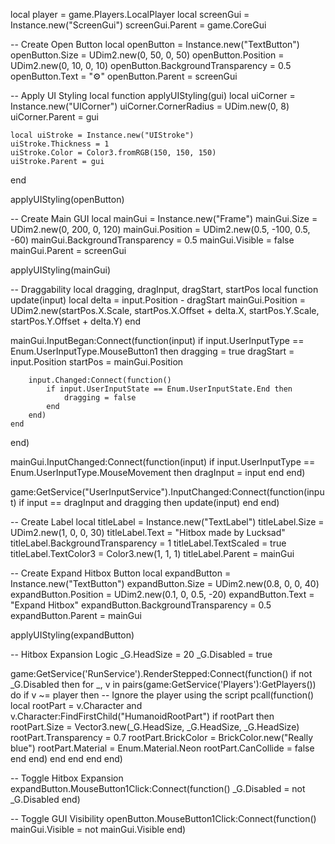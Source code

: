 local player = game.Players.LocalPlayer 
local screenGui = Instance.new("ScreenGui")
screenGui.Parent = game.CoreGui

-- Create Open Button
local openButton = Instance.new("TextButton")
openButton.Size = UDim2.new(0, 50, 0, 50)
openButton.Position = UDim2.new(0, 10, 0, 10)
openButton.BackgroundTransparency = 0.5
openButton.Text = "⚙️"
openButton.Parent = screenGui

-- Apply UI Styling
local function applyUIStyling(gui)
    local uiCorner = Instance.new("UICorner")
    uiCorner.CornerRadius = UDim.new(0, 8)
    uiCorner.Parent = gui

    local uiStroke = Instance.new("UIStroke")
    uiStroke.Thickness = 1
    uiStroke.Color = Color3.fromRGB(150, 150, 150)
    uiStroke.Parent = gui
end

applyUIStyling(openButton)

-- Create Main GUI
local mainGui = Instance.new("Frame")
mainGui.Size = UDim2.new(0, 200, 0, 120)
mainGui.Position = UDim2.new(0.5, -100, 0.5, -60)
mainGui.BackgroundTransparency = 0.5
mainGui.Visible = false
mainGui.Parent = screenGui

applyUIStyling(mainGui)

-- Draggability
local dragging, dragInput, dragStart, startPos
local function update(input)
    local delta = input.Position - dragStart
    mainGui.Position = UDim2.new(startPos.X.Scale, startPos.X.Offset + delta.X, startPos.Y.Scale, startPos.Y.Offset + delta.Y)
end

mainGui.InputBegan:Connect(function(input)
    if input.UserInputType == Enum.UserInputType.MouseButton1 then
        dragging = true
        dragStart = input.Position
        startPos = mainGui.Position

        input.Changed:Connect(function()
            if input.UserInputState == Enum.UserInputState.End then
                dragging = false
            end
        end)
    end
end)

mainGui.InputChanged:Connect(function(input)
    if input.UserInputType == Enum.UserInputType.MouseMovement then
        dragInput = input
    end
end)

game:GetService("UserInputService").InputChanged:Connect(function(input)
    if input == dragInput and dragging then
        update(input)
    end
end)

-- Create Label
local titleLabel = Instance.new("TextLabel")
titleLabel.Size = UDim2.new(1, 0, 0, 30)
titleLabel.Text = "Hitbox made by Lucksad"
titleLabel.BackgroundTransparency = 1
titleLabel.TextScaled = true
titleLabel.TextColor3 = Color3.new(1, 1, 1)
titleLabel.Parent = mainGui

-- Create Expand Hitbox Button
local expandButton = Instance.new("TextButton")
expandButton.Size = UDim2.new(0.8, 0, 0, 40)
expandButton.Position = UDim2.new(0.1, 0, 0.5, -20)
expandButton.Text = "Expand Hitbox"
expandButton.BackgroundTransparency = 0.5
expandButton.Parent = mainGui

applyUIStyling(expandButton)

-- Hitbox Expansion Logic
_G.HeadSize = 20
_G.Disabled = true

game:GetService('RunService').RenderStepped:Connect(function()
    if not _G.Disabled then
        for _, v in pairs(game:GetService('Players'):GetPlayers()) do
            if v ~= player then -- Ignore the player using the script
                pcall(function()
                    local rootPart = v.Character and v.Character:FindFirstChild("HumanoidRootPart")
                    if rootPart then
                        rootPart.Size = Vector3.new(_G.HeadSize, _G.HeadSize, _G.HeadSize)
                        rootPart.Transparency = 0.7
                        rootPart.BrickColor = BrickColor.new("Really blue")
                        rootPart.Material = Enum.Material.Neon
                        rootPart.CanCollide = false
                    end
                end)
            end
        end
    end
end)

-- Toggle Hitbox Expansion
expandButton.MouseButton1Click:Connect(function()
    _G.Disabled = not _G.Disabled
end)

-- Toggle GUI Visibility
openButton.MouseButton1Click:Connect(function()
    mainGui.Visible = not mainGui.Visible
end)
